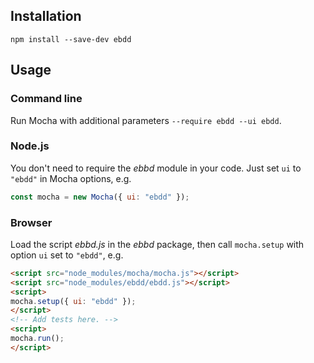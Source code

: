 ## Installation

```console
npm install --save-dev ebdd
```

## Usage

### Command line

Run Mocha with additional parameters `--require ebdd --ui ebdd`.

### Node.js

You don't need to require the _ebbd_ module in your code. Just set `ui` to `"ebdd"` in Mocha
options, e.g.
```js
const mocha = new Mocha({ ui: "ebdd" });
```

### Browser

Load the script _ebbd.js_ in the _ebbd_ package, then call `mocha.setup` with option `ui` set to
`"ebdd"`, e.g.
```html
<script src="node_modules/mocha/mocha.js"></script>
<script src="node_modules/ebdd/ebdd.js"></script>
<script>
mocha.setup({ ui: "ebdd" });
</script>
<!-- Add tests here. -->
<script>
mocha.run();
</script>
```
